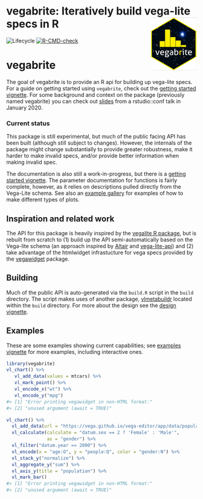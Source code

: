 
<!-- README.md is generated from README.Rmd. Please edit that file -->

# vegabrite: Iteratively build vega-lite specs in R <img src='man/figures/logo.png' align="right" width="121" />

<!-- badges: start -->

![Lifecycle](https://img.shields.io/badge/lifecycle-experimental-orange.svg)
[![R-CMD-check](https://github.com/vegawidget/vegabrite/workflows/R-CMD-check/badge.svg)](https://github.com/vegawidget/vegabrite/actions)

<!-- badges: end -->

# vegabrite

The goal of vegabrite is to provide an R api for building up vega-lite
specs. For a guide on getting started using `vegabrite`, check out the
[getting started
vignette](https://vegawidget.github.io/vegabrite/articles/articles/introduction.html).
For some background and context on the package (previously named
vegabrite) you can check out
[slides](https://docs.google.com/presentation/d/e/2PACX-1vRUDiM3DaPjYP5b1BafSraf8GWwJk_jy6YV_l9lZgeBVwKDSfqiHcTn8M-Qm-6U7frMX7SLqQthJxah/pub?start=false&loop=false&delayms=3000)
from a rstudio::conf talk in January 2020.

### Current status

This package is still experimental, but much of the public facing API
has been built (although still subject to changes). However, the
internals of the package might change substantially to provide greater
robustness, make it harder to make invalid specs, and/or provide better
information when making invalid spec.

The documentation is also still a work-in-progress, but there is a
[getting started
vignette](https://vegawidget.github.io/vegabrite/articles/articles/introduction.html).
The parameter documentation for functions is fairly complete, however,
as it relies on descriptions pulled directly from the Vega-Lite schema.
See also an [example
gallery](https://vegawidget.github.io/vegabrite/articles/articles/example_gallery.html)
for examples of how to make different types of plots.

## Inspiration and related work

The API for this package is heavily inspired by the [vegalite R
package](https://github.com/hrbrmstr/vegalite), but is rebuilt from
scratch to (1) build up the API semi-automatically based on the
Vega-lite schema (an approach inspired by
[Altair](https://github.com/altair-viz/altair) and
[vega-lite-api](https://github.com/vega/vega-lite-api)) and (2) take
advantage of the htmlwidget infrastucture for vega specs provided by the
[vegawidget](https://github.com/vegawidget/vegawidget) package.

## Building

Much of the public API is auto-generated via the `build.R` script in the
`build` directory. The script makes uses of another package,
[vlmetabuildr](https://github.com/vegawidget/vegabrite/tree/master/build/vlmetabuildr)
located within the `build` directory. For more about the design see the
[design
vignette](https://vegawidget.github.io/vegabrite/articles/design.html).

## Examples

These are some examples showing current capabilities; see [examples
vignette](https://vegawidget.github.io/vegabrite/articles/articles/examples.html)
for more examples, including interactive ones.

``` r
library(vegabrite)
vl_chart() %>%
   vl_add_data(values = mtcars) %>%
   vl_mark_point() %>%
   vl_encode_x("wt") %>%
   vl_encode_y("mpg") 
#> [1] "Error printing vegawidget in non-HTML format:"
#> [2] "unused argument (await = TRUE)"
```

``` r
vl_chart() %>%
  vl_add_data(url = "https://vega.github.io/vega-editor/app/data/population.json") %>%
  vl_calculate(calculate = "datum.sex == 2 ? 'Female' : 'Male'", 
               as = "gender") %>%
  vl_filter("datum.year == 2000") %>%
  vl_encode(x = "age:O", y = "people:Q", color = "gender:N") %>%
  vl_stack_y("normalize") %>%
  vl_aggregate_y("sum") %>%
  vl_axis_y(title = "population") %>%
  vl_mark_bar() 
#> [1] "Error printing vegawidget in non-HTML format:"
#> [2] "unused argument (await = TRUE)"
```

